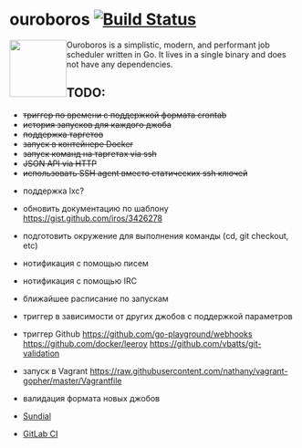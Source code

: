 # ouroboros [![Build Status](https://travis-ci.org/ligurio/ouroboros.svg?branch=master)](https://travis-ci.org/ligurio/ouroboros)

<img src="https://upload.wikimedia.org/wikipedia/commons/thumb/c/c8/Ouroboros-simple.svg/2000px-Ouroboros-simple.svg.png" height="100" style="float:left;">

Ouroboros is a simplistic, modern, and performant job scheduler written in Go.
It lives in a single binary and does not have any dependencies.

## TODO:

+ ~~триггер по времени с поддержкой формата crontab~~
+ ~~история запусков для каждого джоба~~
+ ~~поддержка таргетов~~
+ ~~запуск в контейнере Docker~~
+ ~~запуск команд на таргетах via ssh~~
+ ~~JSON API via HTTP~~
+ ~~использовать SSH agent вместо статических ssh ключей~~
- поддержка lxc?
- обновить документацию по шаблону https://gist.github.com/iros/3426278
- подготовить окружение для выполнения команды (cd, git checkout, etc)
- нотификация с помощью писем
- нотификация с помощью IRC
- ближайшее расписание по запускам
- триггер в зависимости от других джобов с поддержкой параметров
- триггер Github https://github.com/go-playground/webhooks
	https://github.com/docker/leeroy
	https://github.com/vbatts/git-validation
- запуск в Vagrant https://raw.githubusercontent.com/nathany/vagrant-gopher/master/Vagrantfile
- валидация формата новых джобов

- [Sundial](https://github.com/gilt/sundial)
- [GitLab CI](https://github.com/ayufan/gitlab-ci-multi-runner/blob/master/docs/configuration/advanced-configuration.md)
